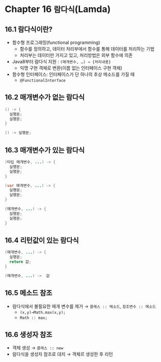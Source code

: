 # Chapter 16 `람다식`(Lamda)

## 16.1 람다식이란?

- 함수형 프로그래밍(functional programming)
    - 함수를 정의하고, 데이터 처리부에서 함수를 통해 데이터를 처리하는 기법
    - 처리부는 데이터만 가지고 있고, 처리방법은 외부 함수에 의존
- Java8부터 람다식 지원 : `(매개변수, …) → {처리내용}`
    - 익명 구현 객체로 변환(이름 없는 인터페이스 구현 객체)
- 함수형 인터페이스: 인터페이스가 단 하나의 추상 메소드를 가질 때
    - `@FunctionalInterface`

## 16.2 매개변수가 없는 람다식

```java
() -> {
  실행문;
  실행문;
}
```

```java
() -> 실행문;
```

## 16.3 매개변수가 있는 람다식

```java
(타입 매개변수, ...) -> {
  실행문;
  실행문;
}
```

```java
(var 매개변수, ...) -> {
  실행문;
  실행문;
}
```

```java
(매개변수, ...) -> {
  실행문;
  실행문;
}
```

## 16.4 리턴값이 있는 람다식

```java
(매개변수, ...) -> {
  실행문;
  return 값;
}
```

```java
(매개변수, ...) ->  값
```

## 16.5 메소드 참조

- 람다식에서 불필요한 매개 변수를 제거 → `클래스 :: 메소드`, `참조변수 :: 메소드`
    - `(x,y)→Math.max(x,y);`
    - `Math :: max;`

## 16.6 생성자 참조

- 객체 생성 → `클래스 :: new`
- 람다식을 생성자 참조로 대치 → 객체르 생성한 후 리턴
